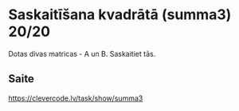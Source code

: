 # Saskaitīšana kvadrātā (summa3) 20/20
Dotas divas matricas - A un B. Saskaitiet tās.
## Saite
https://clevercode.lv/task/show/summa3
